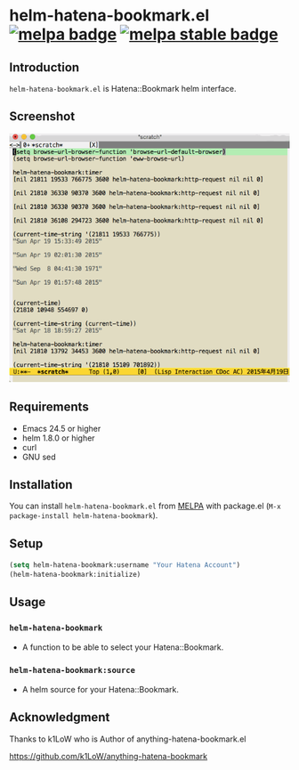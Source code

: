 # helm-hatena-bookmark.el [![melpa badge][melpa-badge]][melpa-link] [![melpa stable badge][melpa-stable-badge]][melpa-stable-link]

## Introduction

`helm-hatena-bookmark.el` is Hatena::Bookmark helm interface.

## Screenshot

![helm-hatena-bookmark](image/helm-hatena-bookmark.gif)

## Requirements

* Emacs 24.5 or higher
* helm 1.8.0 or higher
* curl
* GNU sed

## Installation

You can install `helm-hatena-bookmark.el` from [MELPA](https://github.com/milkypostman/melpa.git) with package.el (`M-x package-install helm-hatena-bookmark`).

## Setup

```lisp
(setq helm-hatena-bookmark:username "Your Hatena Account")
(helm-hatena-bookmark:initialize)
```

## Usage

### `helm-hatena-bookmark`

* A function to be able to select your Hatena::Bookmark.

### `helm-hatena-bookmark:source`

* A helm source for your Hatena::Bookmark.

## Acknowledgment

Thanks to k1LoW who is Author of anything-hatena-bookmark.el

https://github.com/k1LoW/anything-hatena-bookmark

[melpa-link]: http://melpa.org/#/helm-hatena-bookmark
[melpa-stable-link]: http://stable.melpa.org/#/helm-hatena-bookmark
[melpa-badge]: http://melpa.org/packages/helm-hatena-bookmark-badge.svg
[melpa-stable-badge]: http://stable.melpa.org/packages/helm-hatena-bookmark-badge.svg
